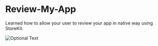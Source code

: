 # Review-My-App
Learned how to allow your user to review your app in native way using StoreKit.

![Optional Text](../master/reviewMyApp.png)
